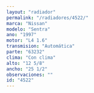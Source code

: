 ```yaml
---
layout: "radiador"
permalink: "/radiadores/4522/"
marca: "Nissan"
modelo: "Sentra"
ano: "1997"
motor: "L4 1.6"
transmision: "Automática"
parte: "63232"
clima: "Con clima"
alto: "12 5/8"
ancho: "25 1/2"
observaciones: ""
id: "4522"
---
```


